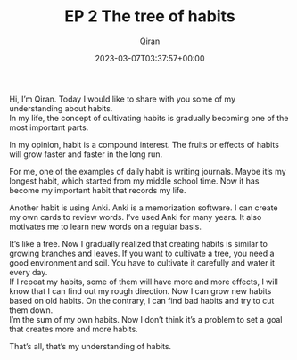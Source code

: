 ﻿---
title: EP 2 The tree of habits
author: Qiran
type: post
date: 2023-03-07T03:37:57+00:00
aliases: ["/ep-2-the-tree-of-habits/"]
xyz_twap:
  - 1
categories:
  - Habit
  - Podcast

---
Hi, I&#8217;m Qiran. Today I would like to share with you some of my understanding about habits.  
In my life, the concept of cultivating habits is gradually becoming one of the most important parts.

In my opinion, habit is a compound interest. The fruits or effects of habits will grow faster and faster in the long run.

For me, one of the examples of daily habit is writing journals. Maybe it&#8217;s my longest habit, which started from my middle school time. Now it has become my important habit that records my life.

Another habit is using Anki. Anki is a memorization software. I can create my own cards to review words. I&#8217;ve used Anki for many years. It also motivates me to learn new words on a regular basis.

It&#8217;s like a tree. Now I gradually realized that creating habits is similar to growing branches and leaves. If you want to cultivate a tree, you need a good environment and soil. You have to cultivate it carefully and water it every day.  
If I repeat my habits, some of them will have more and more effects, I will know that I can find out my rough direction. Now I can grow new habits based on old habits. On the contrary, I can find bad habits and try to cut them down.  
I&#8217;m the sum of my own habits. Now I don&#8217;t think it&#8217;s a problem to set a goal that creates more and more habits.

That&#8217;s all, that&#8217;s my understanding of habits.

